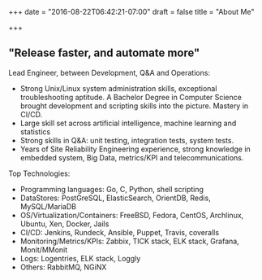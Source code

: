 +++
date = "2016-08-22T06:42:21-07:00"
draft = false
title = "About Me"

+++

"Release faster, and automate more"
--

Lead Engineer, between Development, Q&A and Operations:
- Strong Unix/Linux system administration skills, exceptional troubleshooting aptitude. A Bachelor Degree in Computer Science brought development and scripting skills into the picture. Mastery in CI/CD.
- Large skill set across artificial intelligence, machine learning and statistics
- Strong skills in Q&A: unit testing, integration tests, system tests.
- Years of Site Reliability Engineering experience, strong knowledge in embedded system, Big Data, metrics/KPI and telecommunications.

Top Technologies:
- Programming languages: Go, C, Python, shell scripting
- DataStores: PostGreSQL, ElasticSearch, OrientDB, Redis, MySQL/MariaDB
- OS/Virtualization/Containers: FreeBSD, Fedora, CentOS, Archlinux, Ubuntu, Xen, Docker, Jails
- CI/CD: Jenkins, Rundeck, Ansible, Puppet, Travis, coveralls
- Monitoring/Metrics/KPIs: Zabbix, TICK stack, ELK stack, Grafana, Monit/MMonit
- Logs: Logentries, ELK stack, Loggly
- Others: RabbitMQ, NGiNX

